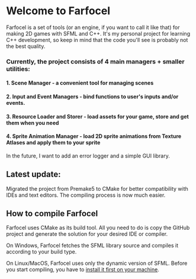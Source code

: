 # Welcome to Farfocel
Farfocel is a set of tools (or an engine, if you want to call it like that) for making 2D games with SFML and C++. It's my personal project for learning C++ development, so keep in mind that the code you'll see is probably not the best quality.

### Currently, the project consists of 4 main managers + smaller utilities:
#### 1. Scene Manager - a convenient tool for managing scenes
#### 2. Input and Event Managers - bind functions to user's inputs and/or events.
#### 3. Resource Loader and Storer - load assets for your game, store and get them when you need
#### 4. Sprite Animation Manager - load 2D sprite animations from Texture Atlases and apply them to your sprite

In the future, I want to add an error logger and a simple GUI library.

## Latest update:
Migrated the project from Premake5 to CMake for better compatibility with IDEs and text editors.
The compiling process is now much easier.

## How to compile Farfocel
Farfocel uses CMake as its build tool. All you need to do is copy the GitHub project and generate the solution for your desired IDE or compiler. 

On Windows, Farfocel fetches the SFML library source and compiles it according to your build type.

On Linux/MacOS, Farfocel uses only the dynamic version of SFML. Before you start compiling, you have to [install it first on your machine](https://www.sfml-dev.org/tutorials/2.5/start-linux.php).
